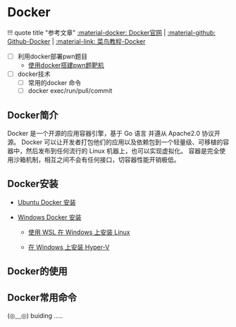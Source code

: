 
# Docker

<!-- !!!  title="参考文章" -->
!!! quote title "参考文章"
    [:material-docker: Docker官网](https://www.docker.com/) | 
    [:material-github: Github-Docker](https://github.com/docker/docker-ce) |
    [:material-link: 菜鸟教程-Docker](https://www.runoob.com/docker/docker-tutorial.html)

+ [ ] 利用docker部署pwn题目
    + [使用docker搭建pwn题靶机](https://www.jianshu.com/p/5afa84465125)
+ [ ] docker技术
    + [ ] 常用的docker 命令
    + [ ] docker exec/run/pull/commit

## Docker简介

Docker 是一个开源的应用容器引擎，基于 Go 语言 并遵从 Apache2.0 协议开源。
Docker 可以让开发者打包他们的应用以及依赖包到一个轻量级、可移植的容器中，然后发布到任何流行的 Linux 机器上，也可以实现虚拟化。
容器是完全使用沙箱机制，相互之间不会有任何接口，切容器性能开销极低。

## Docker安装

+ [Ubuntu Docker 安装]( )

+ [Windows Docker 安装]( )

    + [使用 WSL 在 Windows 上安装 Linux](https://learn.microsoft.com/zh-cn/windows/wsl/install)

    + [在 Windows 上安装 Hyper-V](https://learn.microsoft.com/zh-cn/virtualization/hyper-v-on-windows/quick-start/enable-hyper-v)

## Docker的使用

## Docker常用命令


<link rel="stylesheet" href="../../../css/cover.css">
<div class="center-container">
  <state>(◎﹏◎)</state>
  <text>buiding</text>
  <text class="line">.....</text>
</div>
